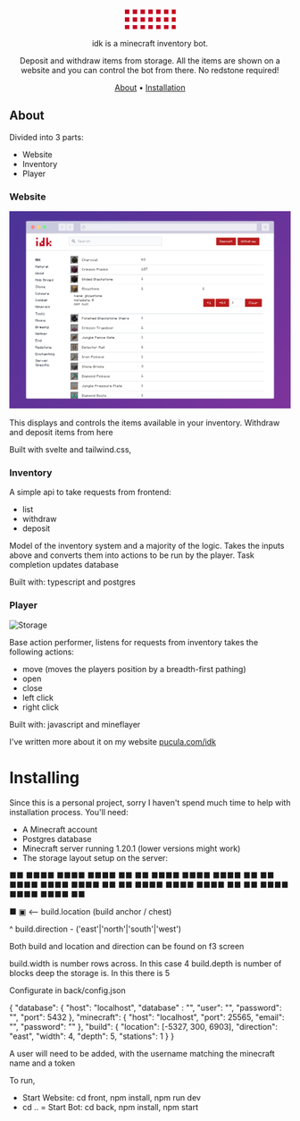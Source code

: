 <br/>
<div align="center">

<img src="https://raw.githubusercontent.com/lazydancer/idk/c35cb2b8268f87668374073a1b580b413939eeca/img/fourth.gif" width="91"/><p></p>

idk is a minecraft inventory bot. 

Deposit and withdraw items from storage. All the items are shown on a website and you can control the bot from there. No redstone required!

[About](#about) •
[Installation](#installation) 

</div>

## About

Divided into 3 parts:
 - Website
 - Inventory
 - Player

### Website

![Website](https://raw.githubusercontent.com/lazydancer/idk/main/img/screenshot-rocks%20(1).png)

This displays and controls the items available in your inventory. Withdraw and deposit items from here 

Built with svelte and tailwind.css,

### Inventory
A simple api to take requests from frontend:
- list
- withdraw
- deposit

Model of the inventory system and a majority of the logic. Takes the inputs above and converts them into actions to be run by the player. Task completion updates database

Built with: typescript and postgres 

### Player

![Storage](https://github.com/lazydancer/idk/blob/main/img/Screenshot%20from%202022-10-02%2009-06-44.png?raw=true)

Base action performer, listens for requests from inventory takes the following actions:
- move (moves the players position by a breadth-first pathing)
- open 
- close
- left click
- right click

Built with: javascript and mineflayer

I've written more about it on my website [pucula.com/idk](https://pucula.com/idk)

# Installing

Since this is a personal project, sorry I haven't spend much time to help with installation process. You'll need:

- A Minecraft account
- Postgres database
- Minecraft server running 1.20.1 (lower versions might work)
- The storage layout setup on the server:

■■ ■■■■ ■■■■ ■■■■ ■■
■■ ■■■■ ■■■■ ■■■■ ■■
■■ ■■■■ ■■■■ ■■■■ ■■
■■ ■■■■ ■■■■ ■■■■ ■■
■■ ■■■■ ■■■■ ■■■■ ■■
                    
  ■
  ▣ <-- build.location (build anchor / chest)

^ build.direction - ('east'|'north'|'south'|'west')

Both build and location and direction can be found on f3 screen

build.width is number rows across. In this case 4
build.depth is number of blocks deep the storage is. In this there is 5



Configurate in back/config.json

{
    "database": {
        "host": "localhost",
        "database" : "<dbname>",
        "user": "<username>",
        "password": "<password>",
        "port": 5432
    },
    "minecraft": {
        "host": "localhost",
        "port": 25565, 
        "email": "<minecraft email>",
        "password": "<minecraft password>"
    },
    "build": {
        "location": [-5327, 300, 6903],
        "direction": "east",
        "width": 4,
        "depth": 5,
        "stations": 1
    }
}

A user will need to be added, with the username matching the minecraft name and a token

To run,
- Start Website: cd front, npm install, npm run dev
- cd ..
= Start Bot: cd back, npm install, npm start
